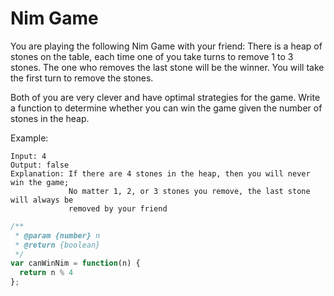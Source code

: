 # Nim Game

You are playing the following Nim Game with your friend: There is a heap of stones on the table, each time one of you take turns to remove 1 to 3 stones. The one who removes the last stone will be the winner. You will take the first turn to remove the stones.

Both of you are very clever and have optimal strategies for the game. Write a function to determine whether you can win the game given the number of stones in the heap.

Example:

    Input: 4
    Output: false 
    Explanation: If there are 4 stones in the heap, then you will never win the game;
                 No matter 1, 2, or 3 stones you remove, the last stone will always be 
                 removed by your friend


```JavaScript
/**
 * @param {number} n
 * @return {boolean}
 */
var canWinNim = function(n) {
  return n % 4
};
```
